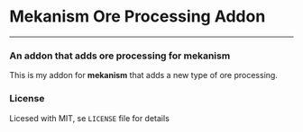 # Mekanism Ore Processing Addon
_______________________________
### An addon that adds ore processing for **mekanism**

This is my addon for **mekanism** that adds a new type of ore processing.

### License
Licesed with MIT, se ``LICENSE`` file for details